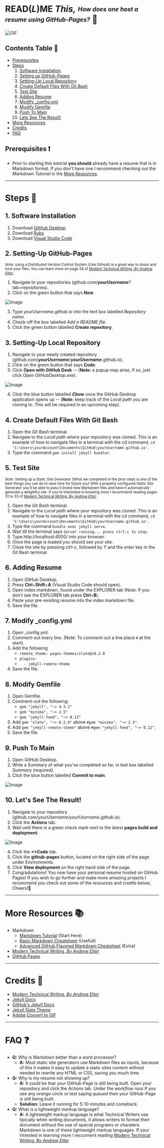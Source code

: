 # READ(*L*)ME *This,* <sub><sup>*How does one host a resume using GitHub-Pages?*</sub></sup> 🤨

![GIF](/readmeAssets/resumeV2.gif)

## Contents Table 📂
- [Prerequisites](#prerequisites-)
- [Steps](#steps-)
  1. [Software Installation](#1-software-installation)
  2. [Setting up GitHub-Pages](#2-setting-up-github-pages)
  3. [Setting-Up Local Repository](#3-setting-up-local-repository)
  4. [Create Default Files With Git Bash](#4-create-default-files-with-git-bash)
  5. [Test Site](#5-test-site)
  6. [Adding Resume](#6-adding-resume)
  7. [Modify _config.yml](#7-modify-_configyml)
  8. [Modify Gemfile](#8-modify-gemfile)
  9. [Push To Main](#9-push-to-main)
  10. [Lets See The Result!](#10-lets-see-the-result)
- [More Resources](#more-resources-)
- [Credits](#contents-table-)
- [FAQ](#faq-)


## Prerequisites ❗
- Prior to starting this tutorial __you should__ already have a resume that is in Markdown format. If you don't have one I recommend checking out the *Markdown Tutorial* in the [More Resources](#more-resources-). 

---
# Steps 👣

## 1. Software Installation
 1. Download [GitHub Desktop](https://desktop.github.com/)
 2. Download [Ruby](https://www.ruby-lang.org/en/)
 3. Download [Visual Studio Code](https://code.visualstudio.com/)
 

## 2. Setting-Up GitHub-Pages
<sup>*Note:* using a Distributed Version Control System (Like GitHub) is a great way to *share* and *host* your files. You can learn more on page 28 of [Modern Technical Writing, *By Andrew Etter*](https://www.amazon.ca/gp/product/B01A2QL9SS/ref=kinw_myk_ro_title).

  1. Navigate to your repositories (github.com/__*yourUsername*__?tab=repositories).
  2. Click on the green button that says __New__.
  
![Image](/readmeAssets/GitHubNewRepo.png)

  3. Type *yourUsername.github.io* into the text box labelled *Repository name*.
  4. Check-off the box labelled *Add a README file*.
  5. Click the green button labelled __Create repository__.

## 3. Setting-Up Local Repository
  1. Navigate to your newly created repository (github.com/__*yourUsername*__/__*yourUsername*__.github.io).
  2. Click on the green button that says __Code__.
  3. Click __Open with GitHub Desk__ -- (__Note:__ a popup may arise, if so, just click *Open GitHubDesktop.exe*).

  ![Image](/readmeAssets/openWithGitHubDesktop.png)

  4. Click the blue button labelled __*Clone*__ once the GitHub Desktop application opens up -- (__Note:__ keep track of the *Local path* you are cloning to. This will be required in an upcoming step).

## 4. Create Default Files With Git Bash
  1. Open the *Git Bash* terminal.
  2. Navigate to the *Local path* where your repository was cloned. This is an example of how to navigate files in a terminal with the cd command, ```cd 'C:\Users\yourAccount\Documents\GitHub\yourUsername.github.io'```.
  3. Type the command ```gem install jekyll bundler```.


## 5. Test Site
<sup>*Note:* Setting up a Static Site Generator (What we completed in the prior step) is one of the best things you can do to save time for future you! With a properly configured Static Site Generator you'll be able to pass it brand new Markdown files and have it automatically generate a delightful site. If you're interested in knowing more I recommend reading pages 31 to 33 of [Modern Technical Writing, *By Andrew Etter*](https://www.amazon.ca/gp/product/B01A2QL9SS/ref=kinw_myk_ro_title).

  1. Open the *Git Bash* terminal.
  2. Navigate to the *Local path* where your repository was cloned. This is an example of how to navigate files in a terminal with the cd command, ```cd 'C:\Users\yourAccount\Documents\GitHub\yourUsername.github.io'```.
  3. Type the command ```bundle exec jekyll serve```.
  4. Wait till the terminal says ```Server running... press ctrl-c to stop.```
  5. Type http://localhost:4000/ into your browser.
  6. Once the page is loaded you should see your site.
  7. Close the site by pressing *ctrl-c*, followed by *Y* and the *enter* key in the Git Bash terminal.


## 6. Adding Resume
  1. Open GitHub Desktop.
  2. Press __Ctrl__+__Shift__+__A__ (Visual Studio Code should open).
  3. Open index.markdown, found under the EXPLORER tab (Note: If you don't see the EXPLORER tab press __Ctrl__+__B__).
  4. Paste your pre-existing resume into the index.markdown file.
  5. Save the file.


## 7. Modify _config.yml
  1. Open _config.yml.
  2. Comment-out every line. (Note: To comment-out a line place  ```#``` at the start).
  3. Add the following  
     - ```remote_theme: pages-themes/slate@v0.2.0```
     - ```plugins: ```  
     - ```  - jekyll-remote-theme```
  4. Save the file.

## 8. Modify Gemfile
  1. Open Gemfile.
  2. Comment-out the following:
     - ```gem "jekyll", "~> 4.3.2"```
     - ```gem "minima", "~> 2.5"```
     - ```gem "jekyll-feed", "~> 0.12"```
  3. Add ```gem "slate", "~> 0.2.0"``` above ```#gem "minima", "~> 2.5"```.
  4. Add ```gem "jekyll-remote-theme"``` above ```#gem "jekyll-feed", "~> 0.12"```.
  5. Save the file.


## 9. Push To Main
  1. Open GitHub Desktop.
  2. Write a Summary of what you've completed so far, in text box labelled *Summary (required)*.
  3. Click the blue button labelled __Commit to main__.
  
  ![Image](/readmeAssets/GitHubDesktopCommit.png)


## 10. Let's See The Result!
  1. Navigate to your repository (github.com/*yourUsername*/*yourUsername*.github.io).
  2. Click the __Actions__ tab.
  3. Wait until there is a green check mark next to the latest __pages build and deployment__.

  ![Image](/readmeAssets/builtPage.png)

  4. Click the __<>Code__ tab.
  5. Click the __github-pages__ button, located on the right side of the page under Environments.
  6. Click __View deployment__ on the right hand side of the page.
  7. Congradulations! You now have your personal resume hosted on GitHub Pages! If you wish to go further and make more amazing projects I recommend you check out some of the resources and credits below, Cheers!🎉

---
# More Resources 📚
* Markdown
  * [Markdown Tutorial](https://www.markdowntutorial.com/) (Start Here)
  * [Basic Markdown Cheatsheet](https://github.com/adam-p/markdown-here/wiki/Markdown-Cheatsheet) (Usefull)
  * [Advanced GitHub Flavored Markdown Cheatsheet](https://github.github.com/gfm/) (Extra)
* [Modern Technical Writing, *By Andrew Etter*](https://www.amazon.ca/gp/product/B01A2QL9SS/ref=kinw_myk_ro_title)
* [GitHub Pages](https://pages.github.com/)

---
# Credits 📜
* [Modern Technical Writing, *By Andrew Etter*](https://www.amazon.ca/gp/product/B01A2QL9SS/ref=kinw_myk_ro_title)
* [Jekyll Docs](https://jekyllrb.com/docs/)
* [GitHub's Jekyll Docs](https://docs.github.com/en/pages/setting-up-a-github-pages-site-with-jekyll)
* [Jekyll Slate Theme](https://github.com/pages-themes/slate)
* [Adobe Convert to GIF](https://express.adobe.com/tools/convert-to-gif)

---
# FAQ ❓
- __Q:__ Why is Markdown better than a word processor?
  - __A:__ Most static site generators use Markdown files as inputs, because of this it makes it easy to update a static sites content without needed to rewrite any HTML or CSS, saving you much time.
- __Q:__ Why is my resume not showing up?
  - __A:__ It could be that your GitHub-Page is still being built. Open your repository and click the *Actions* tab. Under the *workflow runs* if you see any *orange circle* or text saying *queued* then your GitHub-Page is still being built.
  - __Solution:__ Leave it running for 5-10 minutes and comeback.
- __Q:__ What is a lightweight markup language?
  - __A:__ A lightweight markup language is what Technical Writers use tipically when writing documents, it allows writers to format their document without the use of special programs or charaters. Markdown is one of these lightweight markup languages. If your intrested in learning more I reccoment reading [Modern Technical Writing, *By Andrew Etter*](https://www.amazon.ca/gp/product/B01A2QL9SS/ref=kinw_myk_ro_title)
